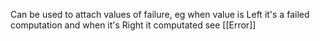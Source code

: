 Can be used to attach values of failure, eg when value is Left it's a failed computation and when it's Right it computated
see [[Error]]